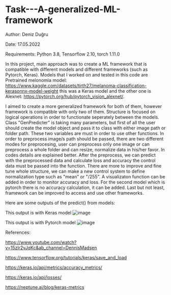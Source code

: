 # Task---A-generalized-ML-framework

Author: Deniz Duğru

Date: 17.05.2022

Requirements: Python 3.8, Tensorflow 2.10, torch 1.11.0

  
  In this project, main approach was to create a ML framework that is compatible with different models and different frameworks (such as Pytorch, Keras). Models that I worked on and tested in this code are Pretrained melonomia model: https://www.kaggle.com/datasets/tirth27/melanoma-classification-kerasonnx-model-weight this was a Keras model and the other one is Alexnet: https://pytorch.org/hub/pytorch_vision_alexnet/. 
  
  
  I aimed to create a more generalized framework for both of them, however framework is compatible with only two of them. Structure is focused on logical operations in order to functionate seperately between the models. Class "GenPredicter" is taking many parameters, but first of all the user should create the model object and pass it to class with either image path or folder path. These two variables are must in order to use other functions. In order to preprocess image/s path should be passed, there are two different modes for preprocesing, user can preprocess only one image or can preprocess a whole folder and can resize, normalize data in his/her favor. In codes details are explained better. After the preprocess, we can predict with the preprocessed data and calculate loss and accuracy the control data must be passed into the function. There are more to improve and fine tune whole structure, we can make a new control system to define normalization type such as "mean" or "/255". A visualizaton function can be added in order to monitor accuracy and loss. For the second model which is pytorch there is no accuracy calculation, it can be added. Last but not least, framework can be improved to access and use other frameworks.

Here are some outputs of the predict() from models:

This output is with Keras model
![image](https://user-images.githubusercontent.com/63200146/168906716-59b997ec-bed8-4986-8cba-dd4d3ea63f8d.png)

This output is with Pytorch model
![image](https://user-images.githubusercontent.com/63200146/168907242-1f8068b3-5d16-41fb-9f95-ed3a743edf50.png)





References:


https://www.youtube.com/watch?v=15zlr2vJqKc&ab_channel=DennisMadsen


https://www.tensorflow.org/tutorials/keras/save_and_load


https://keras.io/api/metrics/accuracy_metrics/


https://keras.io/api/losses/


https://neptune.ai/blog/keras-metrics






